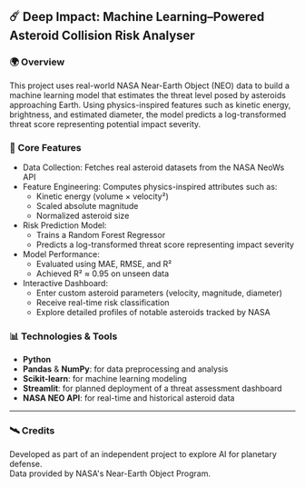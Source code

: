 ## ☄️ Deep Impact: Machine Learning–Powered Asteroid Collision Risk Analyser

### 🌍 Overview

This project uses real-world NASA Near-Earth Object (NEO) data to build a machine learning model that estimates the threat level posed by asteroids approaching Earth. Using physics-inspired features such as kinetic energy, brightness, and estimated diameter, the model predicts a log-transformed threat score representing potential impact severity.

### 🧠 Core Features
- Data Collection: Fetches real asteroid datasets from the NASA NeoWs API
- Feature Engineering: Computes physics-inspired attributes such as:
    - Kinetic energy (volume × velocity²)
    - Scaled absolute magnitude
    - Normalized asteroid size
- Risk Prediction Model:
    - Trains a Random Forest Regressor
    - Predicts a log-transformed threat score representing impact severity
- Model Performance:
    - Evaluated using MAE, RMSE, and R²
    - Achieved R² ≈ 0.95 on unseen data
- Interactive Dashboard:
    - Enter custom asteroid parameters (velocity, magnitude, diameter)
    - Receive real-time risk classification
    - Explore detailed profiles of notable asteroids tracked by NASA

### 📊 Technologies & Tools

- **Python**
- **Pandas** & **NumPy**: for data preprocessing and analysis
- **Scikit-learn**: for machine learning modeling
- **Streamlit**: for planned deployment of a threat assessment dashboard
- **NASA NEO API**: for real-time and historical asteroid data

---

### 🛰️ Credits
Developed as part of an independent project to explore AI for planetary defense.  
Data provided by NASA's Near-Earth Object Program.
